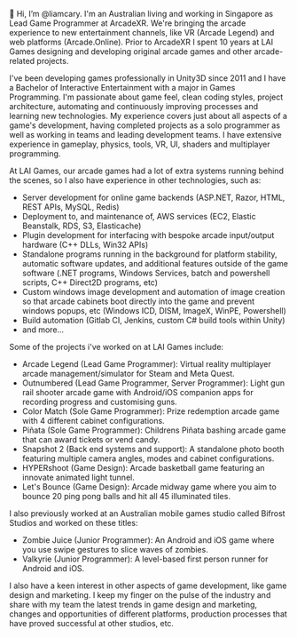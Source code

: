 👋 Hi, I’m @liamcary. I'm an Australian living and working in Singapore as Lead Game Programmer at ArcadeXR. We're bringing the arcade experience to new entertainment channels, like VR (Arcade Legend) and web platforms (Arcade.Online). Prior to ArcadeXR I spent 10 years at LAI Games designing and developing original arcade games and other arcade-related projects. 

I've been developing games professionally in Unity3D since 2011 and I have a Bachelor of Interactive Entertainment with a major in Games Programming. I'm passionate about game feel, clean coding styles, project architecture, automating and continuously improving processes and learning new technologies. My experience covers just about all aspects of a game's development, having completed projects as a solo programmer as well as working in teams and leading development teams. I have extensive experience in gameplay, physics, tools, VR, UI, shaders and multiplayer programming. 

At LAI Games, our arcade games had a lot of extra systems running behind the scenes, so I also have experience in other technologies, such as:
- Server development for online game backends (ASP.NET, Razor, HTML, REST APIs, MySQL, Redis)
- Deployment to, and maintenance of, AWS services (EC2, Elastic Beanstalk, RDS, S3, Elasticache)
- Plugin development for interfacing with bespoke arcade input/output hardware (C++ DLLs, Win32 APIs)
- Standalone programs running in the background for platform stability, automatic software updates, and additional features outside of the game software (.NET programs, Windows Services, batch and powershell scripts, C++ Direct2D programs, etc) 
- Custom windows image development and automation of image creation so that arcade cabinets boot directly into the game and prevent windows popups, etc (Windows ICD, DISM, ImageX, WinPE, Powershell)
- Build automation (Gitlab CI, Jenkins, custom C# build tools within Unity)
- and more...

Some of the projects i've worked on at LAI Games include:
- Arcade Legend (Lead Game Programmer): Virtual reality multiplayer arcade management/simulator for Steam and Meta Quest.
- Outnumbered (Lead Game Programmer, Server Programmer): Light gun rail shooter arcade game with Android/iOS companion apps for recording progress and customising guns.
- Color Match (Sole Game Programmer): Prize redemption arcade game with 4 different cabinet configurations.
- Piñata (Sole Game Programmer): Childrens Piñata bashing arcade game that can award tickets or vend candy.
- Snapshot 2 (Back end systems and support): A standalone photo booth featuring multiple camera angles, modes and cabinet configurations. 
- HYPERshoot (Game Design): Arcade basketball game featuring an innovate animated light tunnel.
- Let's Bounce (Game Design): Arcade midway game where you aim to bounce 20 ping pong balls and hit all 45 illuminated tiles.

I also previously worked at an Australian mobile games studio called Bifrost Studios and worked on these titles:
- Zombie Juice (Junior Programmer): An Android and iOS game where you use swipe gestures to slice waves of zombies.
- Valkyrie (Junior Programmer): A level-based first person runner for Android and iOS.

I also have a keen interest in other aspects of game development, like game design and marketing. I keep my finger on the pulse of the industry and share with my team the latest trends in game design and marketing, changes and opportunities of different platforms, production processes that have proved successful at other studios, etc.
